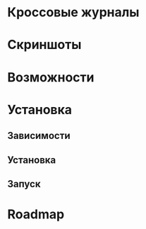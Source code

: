 Кроссовые журналы
=================

# Скриншоты

# Возможности

# Установка

## Зависимости

## Установка

## Запуск

# Roadmap


